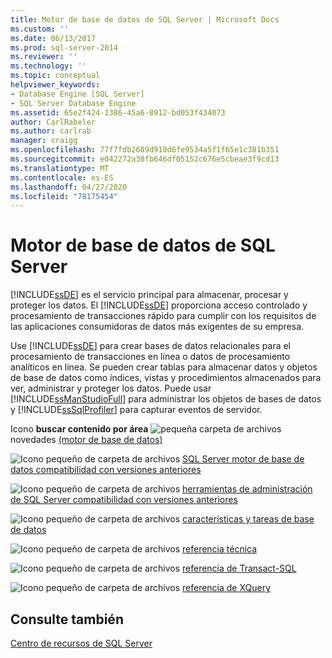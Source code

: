 ```yaml
---
title: Motor de base de datos de SQL Server | Microsoft Docs
ms.custom: ''
ms.date: 06/13/2017
ms.prod: sql-server-2014
ms.reviewer: ''
ms.technology: ''
ms.topic: conceptual
helpviewer_keywords:
- Database Engine [SQL Server]
- SQL Server Database Engine
ms.assetid: 65e2f424-1386-45a6-8912-bd053f434073
author: CarlRabeler
ms.author: carlrab
manager: craigg
ms.openlocfilehash: 77f7fdb2689d910d6fe9534a5f1f65e1c381b351
ms.sourcegitcommit: e042272a38fb646df05152c676e5cbeae3f9cd13
ms.translationtype: MT
ms.contentlocale: es-ES
ms.lasthandoff: 04/27/2020
ms.locfileid: "78175454"
---
```

# <a name="sql-server-database-engine"></a>Motor de base de datos de SQL Server
  [!INCLUDE[ssDE](../includes/ssde-md.md)] es el servicio principal para almacenar, procesar y proteger los datos. El [!INCLUDE[ssDE](../includes/ssde-md.md)] proporciona acceso controlado y procesamiento de transacciones rápido para cumplir con los requisitos de las aplicaciones consumidoras de datos más exigentes de su empresa.

 Use [!INCLUDE[ssDE](../includes/ssde-md.md)] para crear bases de datos relacionales para el procesamiento de transacciones en línea o datos de procesamiento analíticos en línea. Se pueden crear tablas para almacenar datos y objetos de base de datos como índices, vistas y procedimientos almacenados para ver, administrar y proteger los datos. Puede usar [!INCLUDE[ssManStudioFull](../includes/ssmanstudiofull-md.md)] para administrar los objetos de bases de datos y [!INCLUDE[ssSqlProfiler](../includes/sssqlprofiler-md.md)] para capturar eventos de servidor.

 Icono **buscar contenido por área** ![pequeña carpeta de archivos](../../2014/integration-services/media/filefolder-small.gif "Icono pequeño de carpeta de archivos") novedades [(motor de base de datos)](whats-new-in-sql-server-2016.md)

 ![Icono pequeño de carpeta de archivos](../../2014/integration-services/media/filefolder-small.gif "Icono pequeño de carpeta de archivos") [SQL Server motor de base de datos compatibilidad con versiones anteriores](sql-server-database-engine-backward-compatibility.md)

 ![Icono pequeño de carpeta de archivos](../../2014/integration-services/media/filefolder-small.gif "Icono pequeño de carpeta de archivos") [herramientas de administración de SQL Server compatibilidad con versiones anteriores](../../2014/database-engine/sql-server-management-tools-backward-compatibility.md)

 ![Icono pequeño de carpeta de archivos](../../2014/integration-services/media/filefolder-small.gif "Icono pequeño de carpeta de archivos") [características y tareas de base de datos](../../2014/database-engine/database-engine-features-and-tasks.md)

 ![Icono pequeño de carpeta de archivos](../../2014/integration-services/media/filefolder-small.gif "Icono pequeño de carpeta de archivos") [referencia técnica](../../2014/database-engine/technical-reference-database-engine.md)

 ![Icono pequeño de carpeta de archivos](../../2014/integration-services/media/filefolder-small.gif "Icono pequeño de carpeta de archivos") [referencia de Transact-SQL](/sql/t-sql/language-reference)

 ![Icono pequeño de carpeta de archivos](../../2014/integration-services/media/filefolder-small.gif "Icono pequeño de carpeta de archivos") [referencia de XQuery](/sql/xquery/xquery-language-reference-sql-server)

## <a name="see-also"></a>Consulte también
 [Centro de recursos de SQL Server](https://go.microsoft.com/fwlink/?LinkId=219676)


